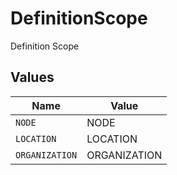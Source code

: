 # DefinitionScope

Definition Scope


## Values

| Name           | Value          |
| -------------- | -------------- |
| `NODE`         | NODE           |
| `LOCATION`     | LOCATION       |
| `ORGANIZATION` | ORGANIZATION   |